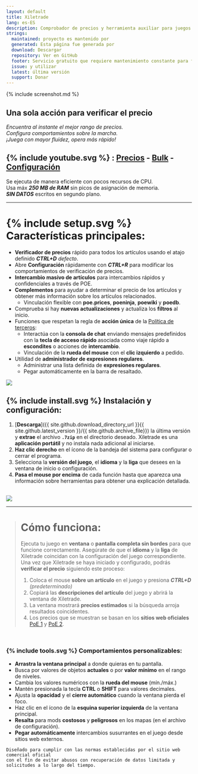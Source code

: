 ```yaml
---
layout: default
title: Xiletrade
lang: es-ES
description: Comprobador de precios y herramienta auxiliar para juegos Path Of Exile
strings:
  maintained: proyecto es mantenido por
  generated: Esta página fue generada por
  download: Descargar
  repository: Ver en GitHub
  footer: Servicio gratuito que requiere mantenimiento constante para funcionar correctamente.
  issue: y utilizar
  latest: última versión
  support: Donar
---
```

{% include screenshot.md %}
## Una sola acción para verificar el precio

*Encuentra al instante el mejor rango de precios.*  
*Configura comportamientos sobre la marcha.*  
*¡Juega con mayor fluidez, opera más rápido!*  

## {% include youtube.svg %} : [Precios](https://youtu.be/4mP3uOsr8oc) - [Bulk](https://youtu.be/6yuLZXTho-A) - [Configuración](https://youtu.be/libdIjrNM-8)<br>

Se ejecuta de manera eficiente con pocos recursos de CPU.  
Usa máx ***250 MB de RAM*** sin picos de asignación de memoria.  
***SIN DATOS*** escritos en segundo plano.  

* * *

# {% include setup.svg %} Características principales:

- **Verificador de precios** rápido para todos los artículos usando el atajo definido ***CTRL+D*** *defecto*.
- Abre **Configuración** rápidamente con ***CTRL+R*** para modificar los comportamientos de verificación de precios.
- **Intercambio masivo de artículos** para intercambios rápidos y confidenciales a través de POE.
- **Complementos** para ayudar a determinar el precio de los artículos y obtener más información sobre los artículos relacionados.
	- Vinculación flexible con **poe.prices**, **poeninja**, **poewiki** y **poedb**.
- Comprueba si hay **nuevas actualizaciones** y actualiza los **filtros** al inicio.
- Funciones que respetan la regla de **acción única** de la [Política de terceros](https://www.pathofexile.com/developer/docs#policy):
	- Interactúa con la **consola de chat** enviando mensajes predefinidos con la **tecla de acceso rápido** asociada
como viaje rápido a **escondites** o acciones de **intercambio**.
	- Vinculación de la **rueda del mouse** con el **clic izquierdo** a pedido.
- Utilidad de **administrador de expresiones regulares**.
	- Administrar una lista definida de **expresiones regulares**.
	- Pegar automáticamente en la barra de resaltado.  

<img align="center" src="https://github.com/user-attachments/assets/1a3229fe-9f61-4c18-b4de-98e2ee026ace">
<br>

## {% include install.svg %} Instalación y configuración:

1. [**Descarga**]({{ site.github.download_directory_url }}{{ site.github.latest_version }}/{{ site.github.archive_file}}) la última versión y **extrae** el archivo **`.7zip`** en el directorio deseado.
Xiletrade es una **aplicación portátil** y no instala nada adicional al iniciarse.
2. **Haz clic derecho** en el ícono de la bandeja del sistema para configurar o cerrar el programa.
3. Selecciona la **versión del juego**, el **idioma** y la **liga** que desees en la ventana de inicio o configuración.
4. **Pasa el mouse por encima** de cada función hasta que aparezca una información sobre herramientas para obtener una explicación detallada.  
<br>
<img src="https://github.com/user-attachments/assets/2aa8b83a-9144-4b56-8d79-1808aac0d486">
<br>

* * *
> # Cómo funciona:
>
> Ejecuta tu juego en **ventana** o **pantalla completa sin bordes** para que funcione correctamente.
> Asegúrate de que el **idioma** y la **liga** de Xiletrade coincidan con la configuración del juego correspondiente.
> Una vez que Xiletrade se haya iniciado y configurado, podrás **verificar el precio** siguiendo este proceso:
> 1. Coloca el mouse **sobre un artículo** en el juego y presiona ***CTRL+D*** *(predeterminado)*
> 2. Copiará las **descripciones del artículo** del juego y abrirá la ventana de Xiletrade.
> 3. La ventana mostrará **precios estimados** si la búsqueda arroja resultados coincidentes.
> 4. Los precios que se muestran se basan en los **sitios web oficiales** [PoE 1](https://www.pathofexile.com/trade/search/) y [PoE 2](https://www.pathofexile.com/trade2/search/poe2/).
<br>

### {% include tools.svg %} Comportamientos personalizables:

* **Arrastra la ventana principal** a donde quieras en tu pantalla.
* Busca por valores de objetos **actuales** o por **valor mínimo** en el rango de niveles.
* Cambia los valores numéricos con la **rueda del mouse** (mín./máx.)
* Mantén presionada la tecla **CTRL** o **SHIFT** para valores decimales.
* Ajusta la **opacidad** y el **cierre automático** cuando la ventana pierda el foco.
* Haz clic en el ícono de la **esquina superior izquierda** de la ventana principal.
* **Resalta** para mods **costosos** y **peligrosos** en los mapas (en el archivo de configuración).
* **Pegar automáticamente** intercambios susurrantes en el juego desde sitios web externos.

```
Diseñado para cumplir con las normas establecidas por el sitio web comercial oficial
con el fin de evitar abusos con recuperación de datos limitada y solicitudes a lo largo del tiempo.
```